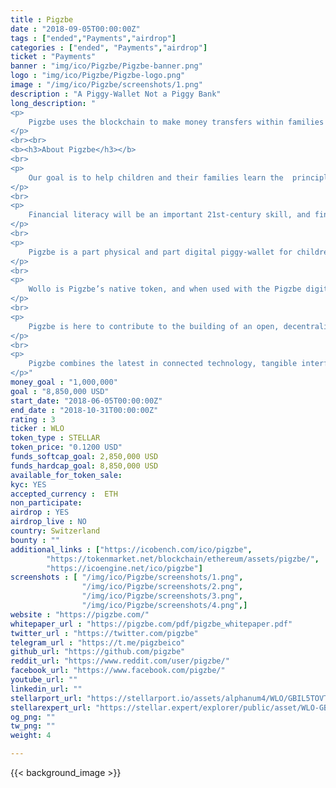 ```yaml
---
title : Pigzbe
date : "2018-09-05T00:00:00Z"
tags : ["ended","Payments","airdrop"]
categories : ["ended", "Payments","airdrop"]
ticket : "Payments"
banner : "img/ico/Pigzbe/Pigzbe-banner.png"
logo : "img/ico/Pigzbe/Pigzbe-logo.png"
image : "/img/ico/Pigzbe/screenshots/1.png"
description : "A Piggy-Wallet Not a Piggy Bank"
long_description: "
<p>
	Pigzbe uses the blockchain to make money transfers within families borderless, safe, and instant. By unlocking the potential of globalised families as micro-financing networks, Pigzbe teaches children about money in the 21st century.
</p>
<br><br>
<b><h3>About Pigzbe</h3></b>
<br>
<p>
	Our goal is to help children and their families learn the  principles of 21st century finance through cryptocurrency  savings and hands-on play.  
</p>
<br>
<p>
	Financial literacy will be an important 21st-century skill, and finding ways to introduce  earning, saving and managing money principles at a young age will help children  begin to develop these necessary skills. 
</p>
<br>
<p>
	Pigzbe is a part physical and part digital piggy-wallet for children aged 6 and up,  powered by Wollo, your child’s first cryptocurrency. Think of Pigzbe as a friendly,  tangible financial assistant that will teach children the principles of modern money in  an exciting and safe system that harnesses children's natural drive to learn through  self-correcting, practical experimentation. 
</p>
<br>
<p>
	Wollo is Pigzbe’s native token, and when used with the Pigzbe digital wallet and  physical device, provides an effective, age-appropriate learning experience for  children, while enabling families to come together as microfinancing networks. 
</p>
<br>
<p>
	Pigzbe is here to contribute to the building of an open, decentralised world where  financial education is accessible to anyone, anywhere. Our goal is to accelerate the  uptake of cryptocurrencies globally with a token, and a product, designed to  empower the young and young at heart. 
</p>
<br>
<p>
	Pigzbe combines the latest in connected technology, tangible interface design, and  blockchain technology to reach an underbanked generation of children and families  by ushering in a new piggy-banking paradigm powered by their children’s first  cryptocurrency and hardware wallet. We call it a piggy-wallet!
</p>"
money_goal : "1,000,000"
goal : "8,850,000 USD"
start_date: "2018-06-05T00:00:00Z"
end_date : "2018-10-31T00:00:00Z"
rating : 3
ticker : WLO
token_type : STELLAR
token_price: "0.1200 USD"
funds_softcap_goal: 2,850,000 USD
funds_hardcap_goal: 8,850,000 USD
available_for_token_sale: 
kyc: YES
accepted_currency :  ETH
non_participate: 
airdrop : YES
airdrop_live : NO
country: Switzerland
bounty : ""
additional_links : ["https://icobench.com/ico/pigzbe",
        "https://tokenmarket.net/blockchain/ethereum/assets/pigzbe/",
        "https://icoengine.net/ico/pigzbe"]
screenshots : [ "/img/ico/Pigzbe/screenshots/1.png",
                "/img/ico/Pigzbe/screenshots/2.png",
                "/img/ico/Pigzbe/screenshots/3.png",
                "/img/ico/Pigzbe/screenshots/4.png",]
website : "https://pigzbe.com/"
whitepaper_url : "https://pigzbe.com/pdf/pigzbe_whitepaper.pdf"
twitter_url : "https://twitter.com/pigzbe"
telegram_url : "https://t.me/pigzbeico"
github_url: "https://github.com/pigzbe"
reddit_url: "https://www.reddit.com/user/pigzbe/"
facebook_url: "https://www.facebook.com/pigzbe/"
youtube_url: ""
linkedin_url: ""
stellarport_url: "https://stellarport.io/assets/alphanum4/WLO/GBIL5TOVTZFNV3XS3E2LWTKU5SYOJ3UBCVBSKAMP4EE4MV2VSZQK7NRZ"
stellarexpert_url: "https://stellar.expert/explorer/public/asset/WLO-GBIL5TOVTZFNV3XS3E2LWTKU5SYOJ3UBCVBSKAMP4EE4MV2VSZQK7NRZ"
og_png: ""
tw_png: ""
weight: 4

---
```



{{< background_image >}}
